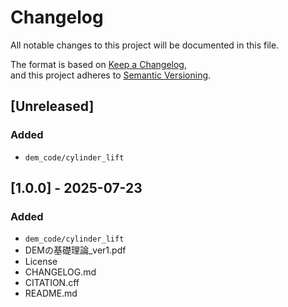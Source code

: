 # Changelog

All notable changes to this project will be documented in this file.

The format is based on [Keep a Changelog](https://keepachangelog.com/en/1.0.0/),  
and this project adheres to [Semantic Versioning](https://semver.org/spec/v2.0.0.html).


## [Unreleased]

### Added
- `dem_code/cylinder_lift`


## [1.0.0] - 2025-07-23

### Added
- `dem_code/cylinder_lift`
- DEMの基礎理論_ver1.pdf
- License
- CHANGELOG.md
- CITATION.cff
- README.md